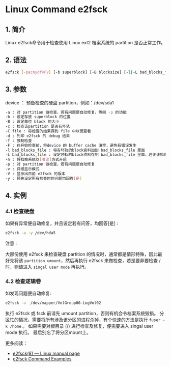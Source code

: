 #  Linux Command e2fsck

##  1. 简介
Linux e2fsck命令用于检查使用 Linux ext2 档案系统的 partition 是否正常工作。

## 2. 语法

```bash
e2fsck [-pacnydfvFV] [-b superblock] [-B blocksize] [-l|-L bad_blocks_file] [-C fd] device
```

## 3. 参数

device ： 预备检查的硬盘 partition，例如：/dev/sda1

```bash
-a : 对 partition 做检查，若有问题便自动修复，等同 -p 的功能
-b : 设定存放 superblock 的位置
-B : 设定单位 block 的大小
-c : 检查该partition 是否有坏轨
-C file : 将检查的结果存到 file 中以便查看
-d : 列印 e2fsck 的 debug 结果
-f : 强制检查
-F : 在开始检查前，将device 的 buffer cache 清空，避免有错误发生
-l bad_blocks_file : 将有坏轨的block资料加到 bad_blocks_file 里面
-L bad_blocks_file : 设定坏轨的block资料存到 bad_blocks_file 里面，若无该档则自动产生
-n : 将档案系统以[唯读]方式开启
-p : 对 partition 做检查，若有问题便自动修复
-v : 详细显示模式
-V : 显示出目前 e2fsck 的版本
-y : 预先设定所有检查时的问题均回答[是]
```

## 4. 实例
### 4.1 检查硬盘
如果有异常便自动修复，并且设定若有问答，均回答[是] :

```bash
e2fsck -a -y /dev/hda5
```

注意 :

大部份使用 e2fsck 来检查硬盘 partition 的情况时，通常都是情形特殊，因此最好先将该 `partition umount`，然后再执行 e2fsck 来做检查，若是要非要检查 / 时，则请进入 `singal user mode` 再执行。

 

### 4.2 检查逻辑卷
如发现问题便自动修复:

```bash
e2fsck -a  /dev/mapper/VolGroup00-LogVol02
```

执行 e2fsck 或 fsck 前请先 umount partition，否则有机会令档案系统毁损。
分区忙的情况，需要将所有涉及该分区的进程杀掉，有个快速的方法是执行 `fuser -k /home` 。
如果需要对根目录 (/) 进行检查及修复，便需要进入 singal user mode 执行。
最后别忘了将分区mount上。


更多阅读：

 - [e2fsck(8) — Linux manual page](https://man7.org/linux/man-pages/man8/e2fsck.8.html)
 - [e2fsck Command Examples](https://www.thegeekdiary.com/e2fsck-command-examples-in-linux/)
